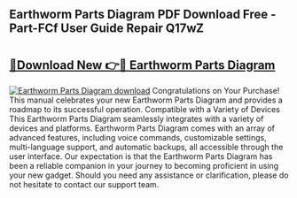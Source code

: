 ## Earthworm Parts Diagram PDF Download Free - Part-FCf User Guide Repair Q17wZ

# <h2><a href="http://dfpu6r.blite.top/?on=Earthworm+Parts+Diagram">🔗Download New 👉🔴 Earthworm Parts Diagram</a></h2>

[![Earthworm Parts Diagram download](https://i.imgur.com/lujVjoI.png)](http://dfpu6r.blite.top/?on=Earthworm+Parts+Diagram)
Congratulations on Your Purchase! This manual celebrates your new Earthworm Parts Diagram and provides a roadmap to its successful operation. Compatible with a Variety of Devices This Earthworm Parts Diagram seamlessly integrates with a variety of devices and platforms. Earthworm Parts Diagram comes with an array of advanced features, including voice commands, customizable settings, multi-language support, and automatic backups, all accessible through the user interface. Our expectation is that the Earthworm Parts Diagram has been a reliable companion in your journey to becoming proficient in using your new gadget. Should you need any assistance or clarification, please do not hesitate to contact our support team.
